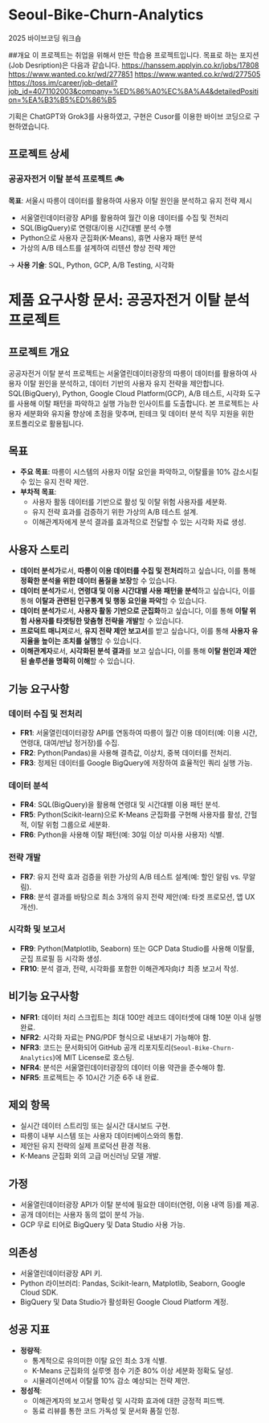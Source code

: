 # Seoul-Bike-Churn-Analytics
2025 바이브코딩 워크숍

##개요
이 프로젝트는 취업을 위해서 만든 학습용 프로젝트입니다.
목표로 하는 포지션(Job Desription)은 다음과 같습니다.
https://hanssem.applyin.co.kr/jobs/17808
https://www.wanted.co.kr/wd/277851 
https://www.wanted.co.kr/wd/277505
https://toss.im/career/job-detail?job_id=4071102003&company=%ED%86%A0%EC%8A%A4&detailedPosition=%EA%B3%B5%ED%86%B5

기획은 ChatGPT와 Grok3를 사용하였고, 구현은 Cusor를 이용한 바이브 코딩으로 구현하였습니다.

## 프로젝트 상세

### 공공자전거 이탈 분석 프로젝트 🚲  
**목표**: 서울시 따릉이 데이터를 활용하여 사용자 이탈 원인을 분석하고 유지 전략 제시  
- 서울열린데이터광장 API를 활용하여 월간 이용 데이터를 수집 및 전처리  
- SQL(BigQuery)로 연령대/이용 시간대별 분석 수행  
- Python으로 사용자 군집화(K-Means), 휴면 사용자 패턴 분석  
- 가상의 A/B 테스트를 설계하여 리텐션 향상 전략 제안  

→ **사용 기술**: SQL, Python, GCP, A/B Testing, 시각화  

# 제품 요구사항 문서: 공공자전거 이탈 분석 프로젝트

## 프로젝트 개요
공공자전거 이탈 분석 프로젝트는 서울열린데이터광장의 따릉이 데이터를 활용하여 사용자 이탈 원인을 분석하고, 데이터 기반의 사용자 유지 전략을 제안합니다. SQL(BigQuery), Python, Google Cloud Platform(GCP), A/B 테스트, 시각화 도구를 사용해 이탈 패턴을 파악하고 실행 가능한 인사이트를 도출합니다. 본 프로젝트는 사용자 세분화와 유지율 향상에 초점을 맞추며, 핀테크 및 데이터 분석 직무 지원을 위한 포트폴리오로 활용됩니다.

## 목표
- **주요 목표**: 따릉이 시스템의 사용자 이탈 요인을 파악하고, 이탈률을 10% 감소시킬 수 있는 유지 전략 제안.
- **부차적 목표**:
  - 사용자 활동 데이터를 기반으로 활성 및 이탈 위험 사용자를 세분화.
  - 유지 전략 효과를 검증하기 위한 가상의 A/B 테스트 설계.
  - 이해관계자에게 분석 결과를 효과적으로 전달할 수 있는 시각화 자료 생성.

## 사용자 스토리
- **데이터 분석가**로서, **따릉이 이용 데이터를 수집 및 전처리**하고 싶습니다, 이를 통해 **정확한 분석을 위한 데이터 품질을 보장**할 수 있습니다.
- **데이터 분석가**로서, **연령대 및 이용 시간대별 사용 패턴을 분석**하고 싶습니다, 이를 통해 **이탈과 관련된 인구통계 및 행동 요인을 파악**할 수 있습니다.
- **데이터 분석가**로서, **사용자 활동 기반으로 군집화**하고 싶습니다, 이를 통해 **이탈 위험 사용자를 타겟팅한 맞춤형 전략을 개발**할 수 있습니다.
- **프로덕트 매니저**로서, **유지 전략 제안 보고서**를 받고 싶습니다, 이를 통해 **사용자 유지율을 높이는 조치를 실행**할 수 있습니다.
- **이해관계자**로서, **시각화된 분석 결과**를 보고 싶습니다, 이를 통해 **이탈 원인과 제안된 솔루션을 명확히 이해**할 수 있습니다.

## 기능 요구사항

### 데이터 수집 및 전처리
- **FR1**: 서울열린데이터광장 API를 연동하여 따릉이 월간 이용 데이터(예: 이용 시간, 연령대, 대여/반납 정거장)를 수집.
- **FR2**: Python(Pandas)을 사용해 결측값, 이상치, 중복 데이터를 전처리.
- **FR3**: 정제된 데이터를 Google BigQuery에 저장하여 효율적인 쿼리 실행 가능.

### 데이터 분석
- **FR4**: SQL(BigQuery)을 활용해 연령대 및 시간대별 이용 패턴 분석.
- **FR5**: Python(Scikit-learn)으로 K-Means 군집화를 구현해 사용자를 활성, 간헐적, 이탈 위험 그룹으로 세분화.
- **FR6**: Python을 사용해 이탈 패턴(예: 30일 이상 미사용 사용자) 식별.

### 전략 개발
- **FR7**: 유지 전략 효과 검증을 위한 가상의 A/B 테스트 설계(예: 할인 알림 vs. 무알림).
- **FR8**: 분석 결과를 바탕으로 최소 3개의 유지 전략 제안(예: 타겟 프로모션, 앱 UX 개선).

### 시각화 및 보고서
- **FR9**: Python(Matplotlib, Seaborn) 또는 GCP Data Studio를 사용해 이탈률, 군집 프로필 등 시각화 생성.
- **FR10**: 분석 결과, 전략, 시각화를 포함한 이해관계자向け 최종 보고서 작성.

## 비기능 요구사항
- **NFR1**: 데이터 처리 스크립트는 최대 100만 레코드 데이터셋에 대해 10분 이내 실행 완료.
- **NFR2**: 시각화 자료는 PNG/PDF 형식으로 내보내기 가능해야 함.
- **NFR3**: 코드는 문서화되어 GitHub 공개 리포지토리(`Seoul-Bike-Churn-Analytics`)에 MIT License로 호스팅.
- **NFR4**: 분석은 서울열린데이터광장의 데이터 이용 약관을 준수해야 함.
- **NFR5**: 프로젝트는 주 10시간 기준 6주 내 완료.

## 제외 항목
- 실시간 데이터 스트리밍 또는 실시간 대시보드 구현.
- 따릉이 내부 시스템 또는 사용자 데이터베이스와의 통합.
- 제안된 유지 전략의 실제 프로덕션 환경 적용.
- K-Means 군집화 외의 고급 머신러닝 모델 개발.

## 가정
- 서울열린데이터광장 API가 이탈 분석에 필요한 데이터(연령, 이용 내역 등)를 제공.
- 공개 데이터는 사용자 동의 없이 분석 가능.
- GCP 무료 티어로 BigQuery 및 Data Studio 사용 가능.

## 의존성
- 서울열린데이터광장 API 키.
- Python 라이브러리: Pandas, Scikit-learn, Matplotlib, Seaborn, Google Cloud SDK.
- BigQuery 및 Data Studio가 활성화된 Google Cloud Platform 계정.

## 성공 지표
- **정량적**:
  - 통계적으로 유의미한 이탈 요인 최소 3개 식별.
  - K-Means 군집화의 실루엣 점수 기준 80% 이상 세분화 정확도 달성.
  - 시뮬레이션에서 이탈률 10% 감소 예상되는 전략 제안.
- **정성적**:
  - 이해관계자의 보고서 명확성 및 시각화 효과에 대한 긍정적 피드백.
  - 동료 리뷰를 통한 코드 가독성 및 문서화 품질 인정.



